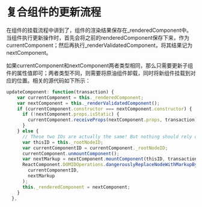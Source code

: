 # 复合组件的更新流程

在组件的挂载流程中讲到了，组件的渲染结果保存在\_renderedComponent中。当组件执行更新操作时，首先会将之前的renderedComponent保存下来，作为currentComponent；然后再执行\_renderValidatedComponent，将其结果记为nextComponent。

如果currentComponent和nextComponent两者类型相同，那么只需要更新子组件的属性值即可；两者类型不同，则需要将原油组件卸载，同时将新组件挂载到对应的位置。相关的源代码如下所示：
```javascript
updateComponent: function(transaction) {
    var currentComponent = this._renderedComponent;
    var nextComponent = this._renderValidatedComponent();
    if (currentComponent.constructor === nextComponent.constructor) {
      if (!nextComponent.props.isStatic) {
        currentComponent.receiveProps(nextComponent.props, transaction);
      }
    } else {
      // These two IDs are actually the same! But nothing should rely on that.
      var thisID = this._rootNodeID;
      var currentComponentID = currentComponent._rootNodeID;
      currentComponent.unmountComponent();
      var nextMarkup = nextComponent.mountComponent(thisID, transaction);
      ReactComponent.DOMIDOperations.dangerouslyReplaceNodeWithMarkupByID(
        currentComponentID,
        nextMarkup
      );
      this._renderedComponent = nextComponent;
    }
  },
```

